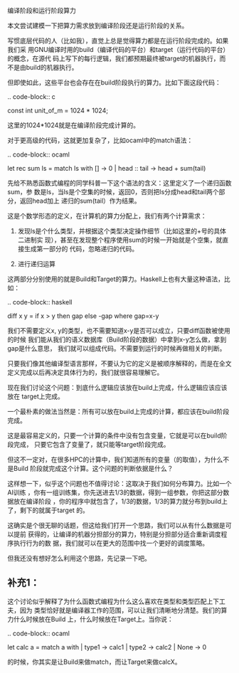     
编译阶段和运行阶段算力

本文尝试建模一下把算力需求放到编译阶段还是运行阶段的关系。

写惯底层代码的人（比如我），直觉上总是觉得算力都是在运行阶段完成的。如果我们采
用GNU编译时用的build（编译代码的平台）和target（运行代码的平台）的概念，在源代
码上写下的每行逻辑，我们都预期最终被target的机器执行，而不是由build的机器执行。

但即使如此，这些平台也会存在在build阶段执行的算力。比如下面这段代码：

  .. code-block:: c

  const int unit_of_m = 1024 * 1024;

这里的1024*1024就是在编译阶段完成计算的。

对于更高级的代码，这就更加复杂了，比如ocaml中的match语法：

  .. code-block:: ocaml

  let rec sum ls = 
  match ls with
  [] -> 0
  | head :: tail -> head + sum(tail)

先给不熟悉函数式编程的同学科普一下这个语法的含义：这里定义了一个递归函数sum，参
数是ls，当ls是个空集的时候，返回0，否则把ls分成head和tail两个部分，返回head加上
递归的sum(tail）作为结果。

这是个数学形态的定义，在计算机的算力分配上，我们有两个计算需求：

1. 发现ls是个什么类型，并根据这个类型决定操作细节（比如这里的+号的具体二进制实
  现），甚至在发现整个程序使用sum的时候一开始就是个空集，就直接生成第一部分的
  代码，忽略递归的代码。

2. 进行递归运算

这两部分分别使用的就是Build和Target的算力。Haskell上也有大量这种语法，比如：

  .. code-block:: haskell

  diff x y = if x > y then gap else -gap where gap=x-y

我们不需要定义x, y的类型，也不需要知道x-y是否可以成立，只要diff函数被使用的时候
我们能从我们的语义数据库（Build阶段的数据）中拿到x-y怎么做，拿到gap是什么意思，
我们就可以组成代码。不需要到运行的时候再做相关的判断。

只要我们像其他编译型语言那样，不要认为它的定义是被顺序解释的，而是在全文
定义完成以后再决定具体行为的，我们就很容易理解它。

现在我们讨论这个问题：到底什么逻辑应该放在build上完成，什么逻辑应该应该放在
target上完成。

一个最朴素的做法当然是：所有可以放在build上完成的计算，都应该在build阶段完成。

这是最容易定义的，只要一个计算的条件中没有包含变量，它就是可以在build阶段完成，
只要它包含了变量了，就只能等target阶段完成。

但这不一定对，在很多HPC的计算中，我们知道所有的变量（的取值），为什么不是Build
阶段就完成这个计算。这个问题的判断依据是什么？

这样想一下，似乎这个问题也不值得讨论：这取决于我们如何分布算力。比如一个AI训练
，你有一组训练集，你先送进去1/3的数据，得到一组参数，你把这部分数据放在编译阶段
，你的程序中就包含了，1/3的数据，1/3的算力就分布到build上了，剩下的就属于target
的。

这确实是个很无聊的话题，但这给我们打开一个思路，我们可以从有什么数据是可以提前
获得的，让编译的机器分担部分的算力，特别是分担部分适合重新调度程序执行行为的数
据，我们就可以在更大的范围中找一个更好的调度策略。

但我还没有想好怎么利用这个思路，先记录一下吧。

## 补充1：

这个讨论似乎解释了为什么函数式编程为什么这么喜欢在类型和类型匹配上下工夫，因为
类型恰好就是编译器工作的范围，可以让我们清晰地分清楚。我们的算力什么时候放在Build
上，什么时候放在Target上。当你说：

.. code-block:: ocaml

  let calc a =
  match a with
  | type1 -> calc1
  | type2 -> calc2
  | None -> 0

的时候，你其实是让Build来做match，而让Target来做calcX。

